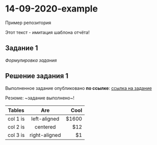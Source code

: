 # 14-09-2020-example
Пример репозитория

Этот текст - имитация шаблона отчёта!

## Задание 1

*Формулировка задания*

## Решение задания 1

Выполненное задание опубликовано **по ссылке**: [ссылка на задание](https://github.com/nzhukov/14-09-2020-example/1.jpg)

Резюме: ~задание выполнено~!


| Tables   |      Are      |  Cool |
|----------|:-------------:|------:|
| col 1 is |  left-aligned | $1600 |
| col 2 is |    centered   |   $12 |
| col 3 is | right-aligned |    $1 |
